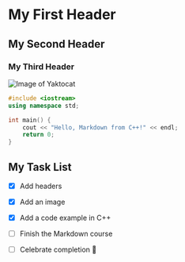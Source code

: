 # My First Header
## My Second Header
### My Third Header

![Image of Yaktocat](https://octodex.github.com/images/yaktocat.png)

```cpp
#include <iostream>
using namespace std;

int main() {
    cout << "Hello, Markdown from C++!" << endl;
    return 0;
}
```

## My Task List

- [x] Add headers
- [x] Add an image
- [x] Add a code example in C++
- [ ] Finish the Markdown course
- [ ] Celebrate completion 🎉

